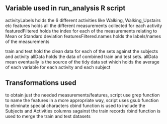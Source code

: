 ## Variable used in run_analysis R script
activityLabels holds the 6 different activities like Walking, Walking_Upstairs etc
features holds all the different measurements collected for each activity
featuredFiltered holds the index for each of the measurements relating to Mean or Standard deviation
featuresFiltered.names holds the labels/names of the measurements

train and test hold the clean data for each of the sets against the subjects and activity
allData holds the data of combined train and test sets.
allData mean eventually is the source of the tidy data set which holds the average of each variable for each activity and each subject


## Transformations used
to obtain just the needed measurements/features, script use grep function
to name the features in a more appropriate way, script uses gsub function to eliminate special characters
cbind function is used to include the Subjects and Activities columns sagainst the train records
rbind function is used to merge the train and test datasets